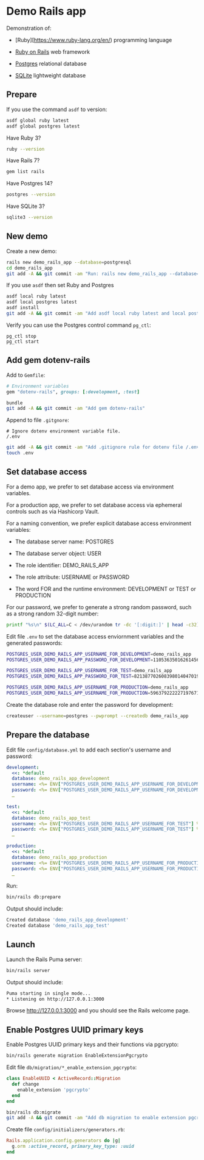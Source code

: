# Demo Rails app

Demonstration of:

* [Ruby][https://www.ruby-lang.org/en/) programming language

* [Ruby on Rails](https://rubyonrails.org) web framework

* [Postgres](https://www.postgresql.org) relational database

* [SQLite](https://www.sqlite.org/index.html) lightweight database


## Prepare

If you use the command `asdf` to version:

```sh
asdf global ruby latest
asdf global postgres latest
```

Have Ruby 3?

```sh
ruby --version
```

Have Rails 7?

```sh
gem list rails
```

Have Postgres 14?

```sh
postgres --version
```

Have SQLite 3?

```sh
sqlite3 --version
```


## New demo

Create a new demo:

```sh
rails new demo_rails_app --database=postgresql
cd demo_rails_app
git add -A && git commit -am "Run: rails new demo_rails_app --database=postgresql"
```

If you use `asdf` then set Ruby and Postgres

```sh
asdf local ruby latest
asdf local postgres latest
asdf install
git add -A && git commit -am "Add asdf local ruby latest and local postgres latest"
```

Verify you can use the Postgres control command `pg_ctl`:

```
pg_ctl stop
pg_ctl start
```


## Add gem dotenv-rails

Add to `Gemfile`:

```ruby
# Environment variables
gem "dotenv-rails", groups: [:development, :test]
```

```sh
bundle
git add -A && git commit -am "Add gem dotenv-rails"
```

Append to file `.gitgnore`:

```gitignore
# Ignore dotenv environment variable file.
/.env
```

```sh
git add -A && git commit -am "Add .gitignore rule for dotenv file /.env"
touch .env
```


## Set database access

For a demo app, we prefer to set database access via environment variables.

For a production app, we prefer to set database access via ephemeral controls such as via Hashicorp Vault.

For a naming convention, we prefer explicit database access environment variables:

* The database server name: POSTGRES

* The database server object: USER

* The role identifier: DEMO_RAILS_APP

* The role attribute: USERNAME or PASSWORD

* The word FOR and the runtime environment: DEVELOPMENT or TEST or PRODUCTION


For our password, we prefer to generate a strong random password, such as a strong random 32-digit number:

```sh
printf "%s\n" $(LC_ALL=C < /dev/urandom tr -dc '[:digit:]' | head -c32)
```

Edit file `.env` to set the database access enviornment variables and the generated passwords:

```sh
POSTGRES_USER_DEMO_RAILS_APP_USERNAME_FOR_DEVELOPMENT=demo_rails_app
POSTGRES_USER_DEMO_RAILS_APP_PASSWORD_FOR_DEVELOPMENT=11053635016261456248726591454979

POSTGRES_USER_DEMO_RAILS_APP_USERNAME_FOR_TEST=demo_rails_app
POSTGRES_USER_DEMO_RAILS_APP_PASSWORD_FOR_TEST=82138770260839801404701988766919

POSTGRES_USER_DEMO_RAILS_APP_USERNAME_FOR_PRODUCTION=demo_rails_app
POSTGRES_USER_DEMO_RAILS_APP_USERNAME_FOR_PRODUCTION=59637922222719767183438989864425
```

Create the database role and enter the password for development:

```sh
createuser --username=postgres --pwprompt --createdb demo_rails_app
```


## Prepare the database

Edit file `config/database.yml` to add each section's username and password:

```yaml
development:
  <<: *default
  database: demo_rails_app_development
  username: <%= ENV["POSTGRES_USER_DEMO_RAILS_APP_USERNAME_FOR_DEVELOPMENT"] %>
  password: <%= ENV["POSTGRES_USER_DEMO_RAILS_APP_USERNAME_FOR_DEVELOPMENT"] %>
  …

test:
  <<: *default
  database: demo_rails_app_test
  username: <%= ENV["POSTGRES_USER_DEMO_RAILS_APP_USERNAME_FOR_TEST"] %>
  password: <%= ENV["POSTGRES_USER_DEMO_RAILS_APP_USERNAME_FOR_TEST"] %>
  …

production:
  <<: *default
  database: demo_rails_app_production
  username: <%= ENV["POSTGRES_USER_DEMO_RAILS_APP_USERNAME_FOR_PRODUCTION"] %>
  password: <%= ENV["POSTGRES_USER_DEMO_RAILS_APP_USERNAME_FOR_PRODUCTION"] %>
  …
```

Run:

```sh
bin/rails db:prepare
```

Output should include:

```sh
Created database 'demo_rails_app_development'
Created database 'demo_rails_app_test'
```


## Launch

Launch the Rails Puma server:

```sh
bin/rails server
```

Output should include:

```sh
Puma starting in single mode...
* Listening on http://127.0.0.1:3000
```

Browse <http://127.0.0.1:3000> and you should see the Rails welcome page.


## Enable Postgres UUID primary keys

Enable Postgres UUID primary keys and their functions via pgcrypto:

```sh
bin/rails generate migration EnableExtensionPgcrypto
```

Edit file `db/migration/*_enable_extension_pgcrypto`:

```ruby
class EnableUUID < ActiveRecord::Migration
  def change
    enable_extension 'pgcrypto'
  end
end
```

```sh
bin/rails db:migrate
git add -A && git commit -am "Add db migration to enable extension pgcrypto"
```

Create file `config/initializers/generators.rb`:

```ruby
Rails.application.config.generators do |g|
  g.orm :active_record, primary_key_type: :uuid
end
```

